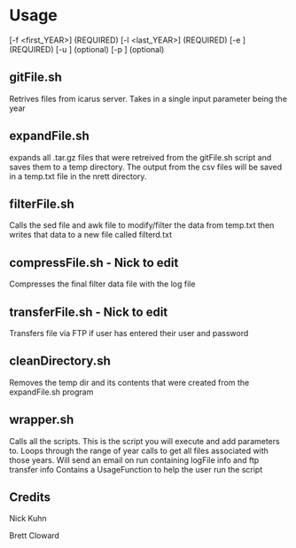 # Usage
[-f <first_YEAR>] (REQUIRED) [-l <last_YEAR>] (REQUIRED)
[-e <email>] (REQUIRED) [-u <user>] (optional) [-p <passwd>] (optional)

## gitFile.sh
Retrives files from icarus server. Takes in a single input parameter being the year

## expandFile.sh
expands all .tar.gz files that were retreived from the gitFile.sh script and saves them to a temp directory. The output from the csv files will be saved in a temp.txt file in the nrett directory. 

## filterFile.sh
Calls the sed file and awk file to modify/filter the data from temp.txt then writes that data to a new file called filterd.txt

## compressFile.sh - Nick to edit
Compresses the final filter data file with the log file

## transferFile.sh - Nick to edit
Transfers file via FTP if user has entered their user and password

## cleanDirectory.sh
Removes the temp dir and its contents that were created from the expandFile.sh program

## wrapper.sh
Calls all the scripts. This is the script you will execute and add parameters to.
Loops through the range of year calls to get all files associated with those years.
Will send an email on run containing logFile info and ftp transfer info
Contains a UsageFunction to help the user run the script

## Credits
Nick Kuhn

Brett Cloward

